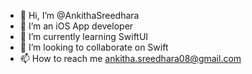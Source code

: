 - 👋 Hi, I’m @AnkithaSreedhara
- 👀 I’m an iOS App developer
- 🌱 I’m currently learning SwiftUI
- 💞️ I’m looking to collaborate on Swift
- 📫 How to reach me ankitha.sreedhara08@gmail.com
